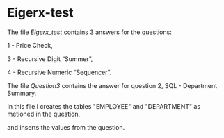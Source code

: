 # Eigerx-test

The file *Eigerx_test* contains 3 answers for the questions:

1 - Price Check,

3 - Recursive Digit “Summer”, 

4 - Recursive Numeric “Sequencer”.


The file *Question3* contains the answer for question 2, SQL - Department Summary.

In this file I creates the tables "EMPLOYEE" and "DEPARTMENT" as metioned in the question,

and inserts the values from the question.
